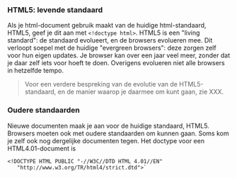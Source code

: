 ### HTML5: levende standaard

Als je html-document gebruik maakt van de huidige html-standaard, HTML5, geef je dit aan met `<!doctype html>`. HTML5 is een "living standard": de standaard evolueert, en de browsers evolueren mee. Dit verloopt soepel met de huidige "evergreen browsers": deze zorgen zelf voor hun eigen updates. Je browser kan over een jaar veel meer, zonder dat je daar zelf iets voor hoeft te doen. Overigens evolueren niet alle browsers in hetzelfde tempo.

> Voor een verdere bespreking van de evolutie van de HTML5-standaard, en de manier waarop je daarmee om kunt gaan, zie XXX.

### Oudere standaarden

Nieuwe documenten maak je aan voor de huidige standaard, HTML5. 
Browsers moeten ook met oudere standaarden om kunnen gaan. Soms kom je zelf ook nog dergelijke documenten tegen.
Het doctype voor een HTML4.01-document is

```
<!DOCTYPE HTML PUBLIC "-//W3C//DTD HTML 4.01//EN"
   "http://www.w3.org/TR/html4/strict.dtd">`
```
